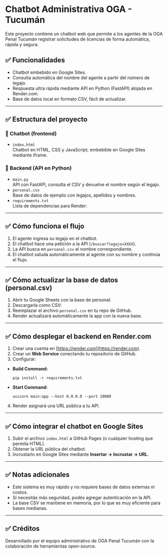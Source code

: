 # Chatbot Administrativa OGA - Tucumán

Este proyecto contiene un chatbot web que permite a los agentes de la OGA Penal Tucumán registrar solicitudes de licencias de forma automática, rápida y segura.

## ✅ Funcionalidades
- Chatbot embebido en Google Sites.
- Consulta automática del nombre del agente a partir del número de legajo.
- Respuesta ultra rápida mediante API en Python (FastAPI) alojada en Render.com.
- Base de datos local en formato CSV, fácil de actualizar.

---

## ✅ Estructura del proyecto

### 📂 Chatbot (frontend)
- `index.html`  
  Chatbot en HTML, CSS y JavaScript, embebible en Google Sites mediante iframe.

### 📂 Backend (API en Python)
- `main.py`  
  API con FastAPI, consulta el CSV y devuelve el nombre según el legajo.
- `personal.csv`  
  Base de datos de ejemplo con legajos, apellidos y nombres.
- `requirements.txt`  
  Lista de dependencias para Render:



---

## ✅ Cómo funciona el flujo

1. El agente ingresa su legajo en el chatbot.
2. El chatbot hace una petición a la API (`/buscar?legajo=XXXX`).
3. La API busca en `personal.csv` el nombre correspondiente.
4. El chatbot saluda automáticamente al agente con su nombre y continúa el flujo.

---

## ✅ Cómo actualizar la base de datos (personal.csv)
1. Abrir tu Google Sheets con la base de personal.
2. Descargarla como CSV:
3. Reemplazar el archivo `personal.csv` en tu repo de GitHub.
4. Render actualizará automáticamente la app con la nueva base.

---

## ✅ Cómo desplegar el backend en Render.com
1. Crear una cuenta en [https://render.com](https://render.com).
2. Crear un **Web Service** conectando tu repositorio de GitHub.
3. Configurar:
- **Build Command:**  
  ```
  pip install -r requirements.txt
  ```
- **Start Command:**  
  ```
  uvicorn main:app --host 0.0.0.0 --port 10000
  ```
4. Render asignará una URL pública a tu API.

---

## ✅ Cómo integrar el chatbot en Google Sites
1. Subir el archivo `index.html` a GitHub Pages (o cualquier hosting que permita HTML).
2. Obtener la URL pública del chatbot.
3. Incrustarlo en Google Sites mediante **Insertar → Incrustar → URL**.

---

## ✅ Notas adicionales
- Este sistema es muy rápido y no requiere bases de datos externas ni costos.
- Si necesitás más seguridad, podés agregar autenticación en la API.
- La base CSV se mantiene en memoria, por lo que es muy eficiente para bases medianas.

---

## ✅ Créditos
Desarrollado por el equipo administrativo de OGA Penal Tucumán con la colaboración de herramientas open-source.
